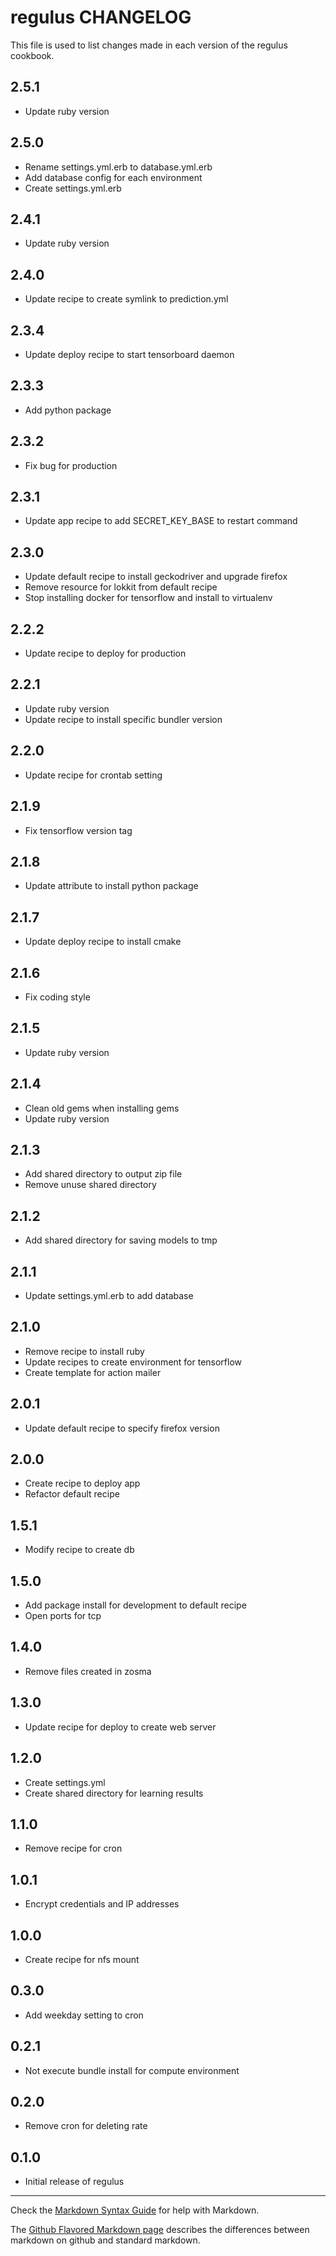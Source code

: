 # regulus CHANGELOG

This file is used to list changes made in each version of the regulus cookbook.

## 2.5.1
- Update ruby version

## 2.5.0
- Rename settings.yml.erb to database.yml.erb
- Add database config for each environment
- Create settings.yml.erb

## 2.4.1
- Update ruby version

## 2.4.0
- Update recipe to create symlink to prediction.yml

## 2.3.4
- Update deploy recipe to start tensorboard daemon

## 2.3.3
- Add python package

## 2.3.2
- Fix bug for production

## 2.3.1
- Update app recipe to add SECRET_KEY_BASE to restart command

## 2.3.0
- Update default recipe to install geckodriver and upgrade firefox
- Remove resource for lokkit from default recipe
- Stop installing docker for tensorflow and install to virtualenv

## 2.2.2
- Update recipe to deploy for production

## 2.2.1
- Update ruby version
- Update recipe to install specific bundler version

## 2.2.0
- Update recipe for crontab setting

## 2.1.9
- Fix tensorflow version tag

## 2.1.8
- Update attribute to install python package

## 2.1.7
- Update deploy recipe to install cmake

## 2.1.6
- Fix coding style

## 2.1.5
- Update ruby version

## 2.1.4
- Clean old gems when installing gems
- Update ruby version

## 2.1.3
- Add shared directory to output zip file
- Remove unuse shared directory

## 2.1.2
- Add shared directory for saving models to tmp

## 2.1.1
- Update settings.yml.erb to add database

## 2.1.0
- Remove recipe to install ruby
- Update recipes to create environment for tensorflow
- Create template for action mailer

## 2.0.1
- Update default recipe to specify firefox version

## 2.0.0
- Create recipe to deploy app
- Refactor default recipe

## 1.5.1
- Modify recipe to create db

## 1.5.0
- Add package install for development to default recipe
- Open ports for tcp

## 1.4.0
- Remove files created in zosma

## 1.3.0
- Update recipe for deploy to create web server

## 1.2.0
- Create settings.yml
- Create shared directory for learning results

## 1.1.0
- Remove recipe for cron

## 1.0.1
- Encrypt credentials and IP addresses

## 1.0.0
- Create recipe for nfs mount

## 0.3.0
- Add weekday setting to cron

## 0.2.1
- Not execute bundle install for compute environment

## 0.2.0
- Remove cron for deleting rate

## 0.1.0
- Initial release of regulus

- - -
Check the [Markdown Syntax Guide](http://daringfireball.net/projects/markdown/syntax) for help with Markdown.

The [Github Flavored Markdown page](http://github.github.com/github-flavored-markdown/) describes the differences between markdown on github and standard markdown.
